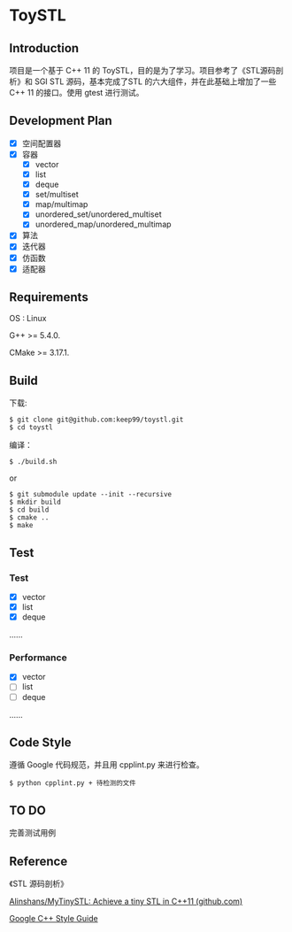 # ToySTL

## Introduction

项目是一个基于 C++ 11 的 ToySTL，目的是为了学习。项目参考了《STL源码剖析》和 SGI STL 源码，基本完成了STL 的六大组件，并在此基础上增加了一些 C++ 11 的接口。使用 gtest 进行测试。

## Development Plan

- [x] 空间配置器
- [x] 容器
  - [x] vector
  - [x] list
  - [x] deque
  - [x] set/multiset
  - [x] map/multimap
  - [x] unordered_set/unordered_multiset
  - [x] unordered_map/unordered_multimap
- [x] 算法
- [x] 迭代器
- [x] 仿函数
- [x] 适配器

## Requirements

OS : Linux

G++ >=  5.4.0.

CMake >= 3.17.1.

## Build

下载:

```shell
$ git clone git@github.com:keep99/toystl.git
$ cd toystl
```

编译：

```shell
$ ./build.sh
```

or

```shell
$ git submodule update --init --recursive
$ mkdir build
$ cd build
$ cmake ..
$ make
```

## Test

### Test

- [x] vector
- [x] list
- [x] deque

......

### Performance

- [x] vector
- [ ] list
- [ ] deque

......

## Code Style

遵循 Google 代码规范，并且用 cpplint.py 来进行检查。

```shell
$ python cpplint.py + 待检测的文件
```

## TO DO

完善测试用例

## Reference

《STL 源码剖析》

[Alinshans/MyTinySTL: Achieve a tiny STL in C++11 (github.com)](https://github.com/Alinshans/MyTinySTL)

[Google C++ Style Guide](https://google.github.io/styleguide/cppguide.html)